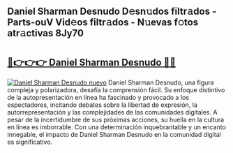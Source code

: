 ## Daniel Sharman Desnudo D𝚎sn𝚞dos filtr𝚊dos - Parts-ouV Vid𝚎os filtr𝚊dos - N𝚞evas f𝚘tos atr𝚊ctivas 8Jy70

# <h2><a href="http://mb4s261.tromn.icu/?c=Daniel+Sharman+Desnudo">🔗👉👉👉 Daniel Sharman Desnudo 🔗🔗</a></h2>

[![Daniel Sharman Desnudo nuevo](https://i.imgur.com/pEAQMta.gif)](http://mb4s261.tromn.icu/?c=Daniel+Sharman+Desnudo)
Daniel Sharman Desnudo, una figura compleja y polarizadora, desafía la comprensión fácil. Su enfoque distintivo de la autopresentación en línea ha fascinado y provocado a los espectadores, incitando debates sobre la libertad de expresión, la autorrepresentación y las complejidades de las comunidades digitales. A pesar de la incertidumbre de sus próximas acciones, su huella en la cultura en línea es imborrable. Con una determinación inquebrantable y un encanto innegable, el impacto de Daniel Sharman Desnudo en la comunidad digital es significativo.
